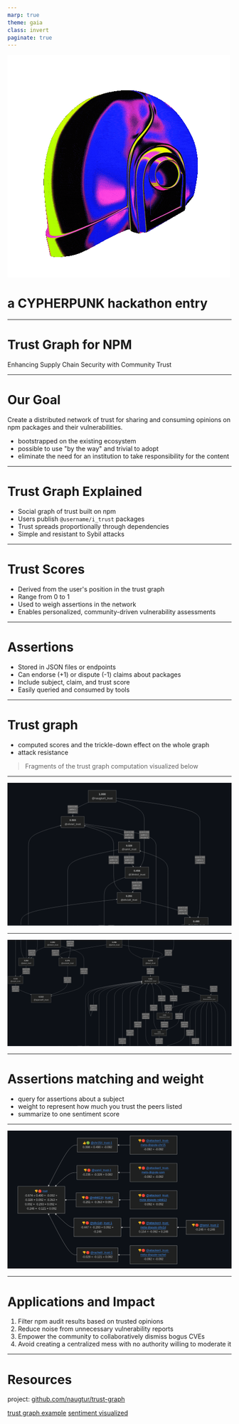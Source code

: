 ```yaml
---
marp: true
theme: gaia
class: invert
paginate: true
---
```


![bg](cypher.gif)
# a CYPHERPUNK hackathon entry

---

# Trust Graph for NPM

Enhancing Supply Chain Security with Community Trust

---

# Our Goal

Create a distributed network of trust for sharing and consuming opinions on npm packages and their vulnerabilities.

- bootstrapped on the existing ecosystem
- possible to use "by the way" and trivial to adopt
- eliminate the need for an institution to take responsibility for the content

---

# Trust Graph Explained

- Social graph of trust built on npm
- Users publish `@username/i_trust` packages
- Trust spreads proportionally through dependencies
- Simple and resistant to Sybil attacks

---

# Trust Scores

- Derived from the user's position in the trust graph
- Range from 0 to 1
- Used to weigh assertions in the network
- Enables personalized, community-driven vulnerability assessments

---

# Assertions

- Stored in JSON files or endpoints
- Can endorse (+1) or dispute (-1) claims about packages
- Include subject, claim, and trust score
- Easily queried and consumed by tools

---

# Trust graph

- computed scores and the trickle-down effect on the whole graph
- attack resistance

> Fragments of the trust graph computation visualized below

---

![bg](./scr1.png)

---

![bg](./scr2.png)

---

# Assertions matching and weight

- query for assertions about a subject
- weight to represent how much you trust the peers listed
- summarize to one sentiment score

---

![bg](./scr3.png)

---



# Applications and Impact

1. Filter npm audit results based on trusted opinions
2. Reduce noise from unnecessary vulnerability reports
3. Empower the community to collaboratively dismiss bogus CVEs
4. Avoid creating a centralized mess with no authority willing to moderate it


---

# Resources

project: [github.com/naugtur/trust-graph](https://github.com/naugtur/trust-graph)

[trust graph example](https://github.com/naugtur/trust-graph/blob/main/graph-example/testenv/computed_trust.md)
[sentiment visualized](https://github.com/naugtur/trust-graph/blob/main/graph-example/testenv/computed_sentiment.md)